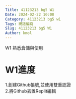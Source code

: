 ```yaml
---
Title: 41123213 bg5 W1
Date: 2024-02-22 10:00
Category: 41123213 bg5 w1
Tags: 網誌編寫
Slug: 41123213 bg5 W1
Author: kmol
---
```


W1 熟悉倉儲與使用

<!-- PELICAN_END_SUMMARY -->

# W1進度

1.創建Github帳號,並使用雙重認證<br>
2.將Github丟置Replit編輯<br>
